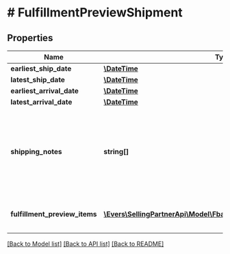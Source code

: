 # # FulfillmentPreviewShipment

## Properties

Name | Type | Description | Notes
------------ | ------------- | ------------- | -------------
**earliest_ship_date** | [**\DateTime**](\DateTime.md) |  | [optional]
**latest_ship_date** | [**\DateTime**](\DateTime.md) |  | [optional]
**earliest_arrival_date** | [**\DateTime**](\DateTime.md) |  | [optional]
**latest_arrival_date** | [**\DateTime**](\DateTime.md) |  | [optional]
**shipping_notes** | **string[]** | Provides additional insight into the shipment timeline when exact delivery dates are not able to be precomputed. | [optional]
**fulfillment_preview_items** | [**\Evers\SellingPartnerApi\Model\FbaOutbound\FulfillmentPreviewItem[]**](FulfillmentPreviewItem.md) | An array of fulfillment preview item information. |

[[Back to Model list]](../../README.md#models) [[Back to API list]](../../README.md#endpoints) [[Back to README]](../../README.md)
